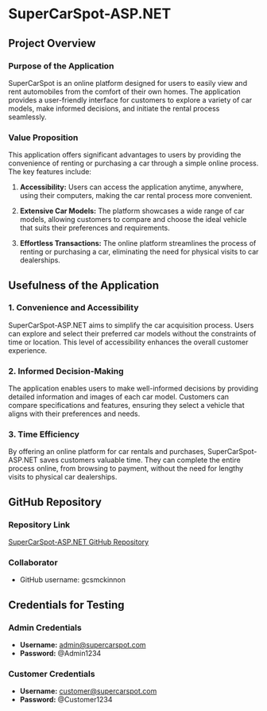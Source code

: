 # SuperCarSpot-ASP.NET

## Project Overview

### Purpose of the Application
SuperCarSpot is an online platform designed for users to easily view and rent automobiles from the comfort of their own homes. The application provides a user-friendly interface for customers to explore a variety of car models, make informed decisions, and initiate the rental process seamlessly.

### Value Proposition
This application offers significant advantages to users by providing the convenience of renting or purchasing a car through a simple online process. The key features include:

1. **Accessibility:** Users can access the application anytime, anywhere, using their computers, making the car rental process more convenient.
  
2. **Extensive Car Models:** The platform showcases a wide range of car models, allowing customers to compare and choose the ideal vehicle that suits their preferences and requirements.
  
3. **Effortless Transactions:** The online platform streamlines the process of renting or purchasing a car, eliminating the need for physical visits to car dealerships.

## Usefulness of the Application

### 1. Convenience and Accessibility
SuperCarSpot-ASP.NET aims to simplify the car acquisition process. Users can explore and select their preferred car models without the constraints of time or location. This level of accessibility enhances the overall customer experience.

### 2. Informed Decision-Making
The application enables users to make well-informed decisions by providing detailed information and images of each car model. Customers can compare specifications and features, ensuring they select a vehicle that aligns with their preferences and needs.

### 3. Time Efficiency
By offering an online platform for car rentals and purchases, SuperCarSpot-ASP.NET saves customers valuable time. They can complete the entire process online, from browsing to payment, without the need for lengthy visits to physical car dealerships.

## GitHub Repository

### Repository Link
[SuperCarSpot-ASP.NET GitHub Repository](https://github.com/200530618/SuperCarSpot-Asp.Net/tree/master)

### Collaborator
- GitHub username: gcsmckinnon

## Credentials for Testing

### Admin Credentials
- **Username:** admin@supercarspot.com
- **Password:** @Admin1234

### Customer Credentials
- **Username:** customer@supercarspot.com
- **Password:** @Customer1234
